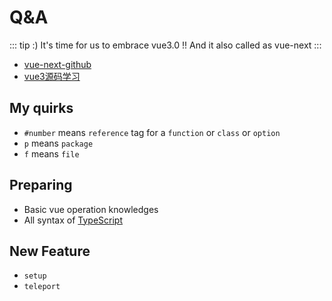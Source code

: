 
# Q&A

::: tip :)
It's time for us to embrace vue3.0 !!
And it also called as vue-next
:::
- [vue-next-github](https://github.com/vuejs/vue-next)
- [vue3源码学习](https://vue3js.cn/global/)
## My quirks
- `#number` means `reference` tag for a `function` or `class` or `option`
- `p` means `package`
- `f` means `file`

## Preparing
- Basic vue operation knowledges 
- All syntax of [TypeScript](/TypeScript/)

## New Feature 
- `setup` 
- `teleport` 